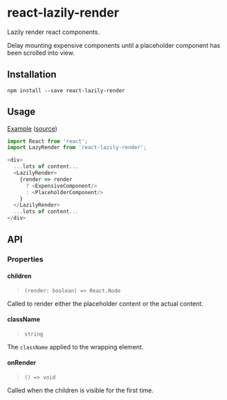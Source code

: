 # react-lazily-render

Lazily render react components.

Delay mounting expensive components until a placeholder component has been scrolled into view.

## Installation

```
npm install --save react-lazily-render
```

## Usage

[Example](https://jameslnewell.github.io/react-lazily-render) ([source](https://github.com/jameslnewell/react-lazily-render/blob/master/example/App.js#L8))

```js
import React from 'react';
import LazyRender from 'react-lazily-render';

<div>
  ...lots of content...
  <LazilyRender>
    {render => render
      ? <ExpensiveComponent/>
      : <PlaceholderComponent/>
    }
  </LazilyRender>
  ...lots of content...
</div>

```

## API

### Properties

#### children

> `(render: boolean) => React.Node`

Called to render either the placeholder content or the actual content.

#### className

> `string`

The `className` applied to the wrapping element.

#### onRender

> `() => void`

Called when the children is visible for the first time.
